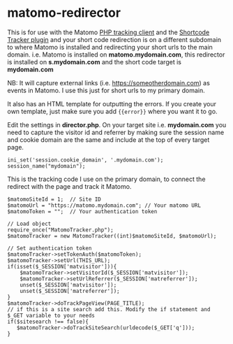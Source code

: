 # matomo-redirector
This is for use with the Matomo [PHP tracking client](https://github.com/matomo-org/matomo-php-tracker) and the [Shortcode Tracker plugin](https://github.com/mgazdzik/plugin-ShortcodeTracker) and your short code redirection is on a different subdomain to where Matomo is installed and redirecting your short urls to the main domain.
i.e. Matomo is installed on **matomo.mydomain.com**, this redirector is installed on **s.mydomain.com** and the short code target is **mydomain.com**

NB: It will capture external links (i.e. https://someotherdomain.com) as events in Matomo. I use this just for short urls to my primary domain.

It also has an HTML template for outputting the errors. If you create your own template, just make sure you add `{{error}}` where you want it to go.

Edit the settings in **director.php**. On your target site i.e. **mydomain.com** you need to capture the visitor id and referrer by making sure the session name and cookie domain are the same and include at the top of every target page.
```
ini_set('session.cookie_domain', '.mydomain.com');
session_name("mydomain");
```
This is the tracking code I use on the primary domain, to connect the redirect with the page and track it Matomo.
```
$matomoSiteId = 1;  // Site ID
$matomoUrl = "https://matomo.mydomain.com"; // Your matomo URL
$matomoToken = "";  // Your authentication token

// Load object
require_once("MatomoTracker.php");
$matomoTracker = new MatomoTracker((int)$matomoSiteId, $matomoUrl);
    
// Set authentication token
$matomoTracker->setTokenAuth($matomoToken);
$matomoTracker->setUrl(THIS_URL);
if(isset($_SESSION['matvisitor'])){
    $matomoTracker->setVisitorId($_SESSION['matvisitor']);
    $matomoTracker->setUrlReferrer($_SESSION['matreferrer']);
    unset($_SESSION['matvisitor']);
    unset($_SESSION['matreferrer']);
}
$matomoTracker->doTrackPageView(PAGE_TITLE);
// if this is a site search add this. Modify the if statement and $_GET variable to your needs
if($sitesearch !== false){
   $matomoTracker->doTrackSiteSearch(urldecode($_GET['q']));
}
```
